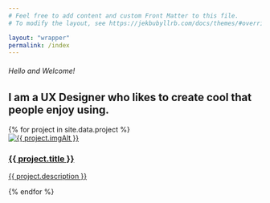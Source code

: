 ```yaml
---
# Feel free to add content and custom Front Matter to this file.
# To modify the layout, see https://jekbubyllrb.com/docs/themes/#overriding-theme-defaults

layout: "wrapper"
permalink: /index
---
```


<section class="earth-map-bg">
    <div class="container">
        <div class="row pt-50 pb-50">
            <div class="col-md-8 col-md-offset-1">
                <div class="title m-0">
                    <h6>Hello and Welcome!</h6>
                    <h1 class="fw-400">I am a UX Designer who likes to create cool <span class="typed-words fw-600 colored-text" data-strings="[&quot;apps&quot;, &quot;websites&quot;, &quot;software&quot;]"></span>that people enjoy using.</h1>
                </div>
            </div>
        </div>
    </div>
</section>
<section class="b-0 p-0">
    <div class="container-fluid">
        <div class="row">
            <div class="three-col" id="works-grid">
                    {% for project in site.data.project %}
                <div class="work-item {{ project.class }}">
                    <div class="work-detail">
                        <a href="{{ project.url | relative_url }}">
                            <img alt="{{ project.imgAlt }}" src="{{ project.imgSrc | relative_url }}">
                            <div class="work-info">
                                <div class="centrize">
                                    <div class="v-center">
                                        <h3>{{ project.title }}</h3>
                                        <p>{{ project.description }}</p>
                                    </div>
                                </div>
                            </div>
                        </a>
                    </div>
                </div>
                {% endfor %}
            </div>
        </div>
    </div>
</section>